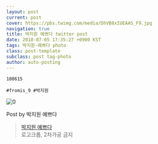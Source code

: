 ```yaml
---
layout: post
current: post
cover: https://pbs.twimg.com/media/DhVB8xIUEAAS_F9.jpg
navigation: true
title: 박지원 예쁘다 twitter post
date: 2018-07-05 17:35:27 +0900 KST
tags: 박지원-예쁘다 photo
class: post-template
subclass: post tag-photo
author: auto-posting
---
```


```  
180615  
  
#fromis_9 #박지원  

```

![0](https://pbs.twimg.com/media/DhVB8xIUEAAS_F9.jpg)


Post by 박지원 예쁘다

> [박지원 예쁘다](https://twitter.com/jiwon_is_pretty)  
  로고크롭, 2차가공 금지